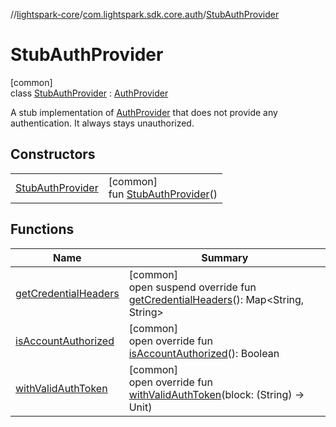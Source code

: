 //[lightspark-core](../../../index.md)/[com.lightspark.sdk.core.auth](../index.md)/[StubAuthProvider](index.md)

# StubAuthProvider

[common]\
class [StubAuthProvider](index.md) : [AuthProvider](../-auth-provider/index.md)

A stub implementation of [AuthProvider](../-auth-provider/index.md) that does not provide any authentication. It always stays unauthorized.

## Constructors

| | |
|---|---|
| [StubAuthProvider](-stub-auth-provider.md) | [common]<br>fun [StubAuthProvider](-stub-auth-provider.md)() |

## Functions

| Name | Summary |
|---|---|
| [getCredentialHeaders](get-credential-headers.md) | [common]<br>open suspend override fun [getCredentialHeaders](get-credential-headers.md)(): Map&lt;String, String&gt; |
| [isAccountAuthorized](is-account-authorized.md) | [common]<br>open override fun [isAccountAuthorized](is-account-authorized.md)(): Boolean |
| [withValidAuthToken](with-valid-auth-token.md) | [common]<br>open override fun [withValidAuthToken](with-valid-auth-token.md)(block: (String) -&gt; Unit) |
